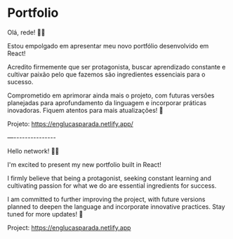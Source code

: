 # Portfolio

Olá, rede! 👋🏼

Estou empolgado em apresentar meu novo portfólio desenvolvido em React!

Acredito firmemente que ser protagonista, buscar aprendizado constante e cultivar paixão pelo que fazemos são ingredientes essenciais para o sucesso.

Comprometido em aprimorar ainda mais o projeto, com futuras versões planejadas para aprofundamento da linguagem e incorporar práticas inovadoras. Fiquem atentos para mais atualizações! 🚀

Projeto: https://englucasparada.netlify.app/

—---------------

Hello network! 👋🏼

I'm excited to present my new portfolio built in React!

I firmly believe that being a protagonist, seeking constant learning and cultivating passion for what we do are essential ingredients for success.

I am committed to further improving the project, with future versions planned to deepen the language and incorporate innovative practices. Stay tuned for more updates! 🚀

Project: https://englucasparada.netlify.app


